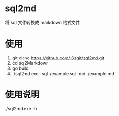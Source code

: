 # sql2md

将 sql 文件转换成 markdown 格式文件

# 使用
1. git clone https://github.com/16sgit/sql2md.git
2. cd sql2Markdown
3. go build
4. ./sql2md.exe   -sql ./example.sql  -md ./example.md

# 使用说明
./sql2md.exe -h
